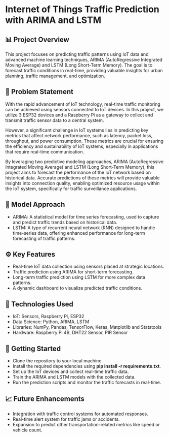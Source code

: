 # Internet of Things Traffic Prediction with ARIMA and LSTM
## 📊 Project Overview
This project focuses on predicting traffic patterns using IoT data and advanced machine learning techniques, ARIMA (AutoRegressive Integrated Moving Average) and LSTM (Long Short-Term Memory). The goal is to forecast traffic conditions in real-time, providing valuable insights for urban planning, traffic management, and optimization.

## 🚗 Problem Statement
With the rapid advancement of IoT technology, real-time traffic monitoring can be achieved using sensors connected to IoT devices. In this project, we utilize 3 ESP32 devices and a Raspberry Pi as a gateway to collect and transmit traffic sensor data to a central system.

However, a significant challenge in IoT systems lies in predicting key metrics that affect network performance, such as latency, packet loss, throughput, and power consumption. These metrics are crucial for ensuring the efficiency and sustainability of IoT systems, especially in applications that require real-time communication.

By leveraging two predictive modeling approaches, ARIMA (AutoRegressive Integrated Moving Average) and LSTM (Long Short-Term Memory), this project aims to forecast the performance of the IoT network based on historical data. Accurate predictions of these metrics will provide valuable insights into connection quality, enabling optimized resource usage within the IoT system, specifically for traffic surveillance applications.

## 🧠 Model Approach
- ARIMA: A statistical model for time series forecasting, used to capture and predict traffic trends based on historical data.
- LSTM: A type of recurrent neural network (RNN) designed to handle time-series data, offering enhanced performance for long-term forecasting of traffic patterns.

## ⚙️ Key Features
- Real-time IoT data collection using sensors placed at strategic locations.
- Traffic prediction using ARIMA for short-term forecasting.
- Long-term traffic prediction using LSTM for more complex data patterns.
- A dynamic dashboard to visualize predicted traffic conditions.

## 🔧 Technologies Used
- IoT: Sensors, Raspberry Pi, ESP32
- Data Science: Python, ARIMA, LSTM
- Libraries: NumPy, Pandas, TensorFlow, Keras, Matplotlib and Statstools
- Hardware: Raspberry Pi 4B, DHT22 Sensor, PIR Sensor

## 🚀 Getting Started
- Clone the repository to your local machine.
- Install the required dependencies using **pip install -r requirements.txt**.
- Set up the IoT devices and collect real-time traffic data.
- Train the ARIMA and LSTM models with the collected data.
- Run the prediction scripts and monitor the traffic forecasts in real-time.

## 📈 Future Enhancements
- Integration with traffic control systems for automated responses.
- Real-time alert system for traffic jams or accidents.
- Expansion to predict other transportation-related metrics like speed or vehicle count.